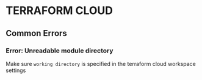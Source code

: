 # TERRAFORM CLOUD

## Common Errors

### Error: Unreadable module directory

Make sure `working directory` is specified in the terraform cloud workspace
settings
